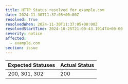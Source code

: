 ```yaml
---
title: HTTP Status resolved for example.com
date: 2024-11-30T11:37:05+00:00Z
resolved: True
resolvedWhen: 2024-11-30T11:37:05+00:00Z
resolvedStartTime: 2024-10-25T21:09:43.191474+00:00
severity: notice
affected:
  - example.com
section: issue
---
```


| Expected Statuses | Actual Status  |
|-------------------|----------------|
| 200, 301, 302 | 200 |
